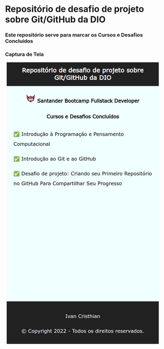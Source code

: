 # Repositório de desafio de projeto sobre Git/GitHub da DIO
### Este repositório serve para marcar os Cursos e Desafios Concluídos

### Captura de Tela
<p align="center">
  <img src="https://github.com/cristhiandevgo/desafio-github-dio/blob/master/tela.jpg" alt=""/>
</p>